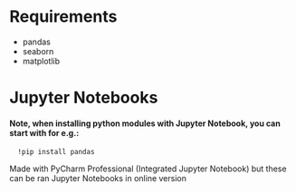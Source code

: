 # Requirements
- pandas
- seaborn
- matplotlib

# Jupyter Notebooks
#### Note, when installing python modules with Jupyter Notebook, you can start with for e.g.:
```
  !pip install pandas
```

Made with PyCharm Professional (Integrated Jupyter Notebook) but these can be ran Jupyter Notebooks in online version
